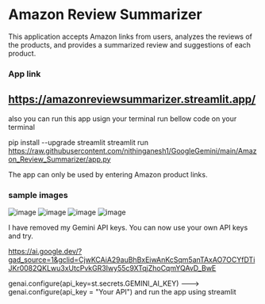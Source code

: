 # Amazon Review Summarizer

This application accepts Amazon links from users, analyzes the reviews of the products, and provides a summarized review and suggestions of each product.

### App link
https://amazonreviewsummarizer.streamlit.app/
---
also you can run this app usign your terminal run bellow code on your terminal

pip install --upgrade streamlit
streamlit run https://raw.githubusercontent.com/nithinganesh1/GoogleGemini/main/Amazon_Review_Summarizer/app.py

The app can only be used by entering Amazon product links.

### sample images
![image](https://github.com/nithinganesh1/GoogleGemini/assets/122164879/23c7f6e8-dff3-46af-89e2-b3d7d56f1658)
![image](https://github.com/nithinganesh1/GoogleGemini/assets/122164879/6478b562-226f-47ec-a0aa-84cecc6d9ba6)
![image](https://github.com/nithinganesh1/GoogleGemini/assets/122164879/039605d7-362d-413a-b415-cce240d70ea7)
![image](https://github.com/nithinganesh1/GoogleGemini/assets/122164879/c7c4cf43-f9be-4245-b782-1c649f210396)

I have removed my Gemini API keys. You can now use your own API keys and try.

https://ai.google.dev/?gad_source=1&gclid=CjwKCAiA29auBhBxEiwAnKcSqm5anTAxAO7OCYfDTiJKr0082QKLwu3xUtcPvkGR3Iwy55c9XTqjZhoCqmYQAvD_BwE

genai.configure(api_key=st.secrets.GEMINI_AI_KEY) ---> genai.configure(api_key = "Your API")
and run the app using streamlit


